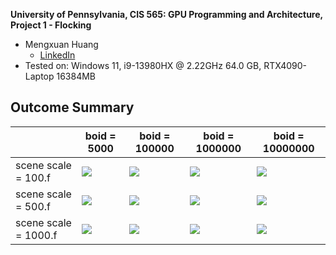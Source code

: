 **University of Pennsylvania, CIS 565: GPU Programming and Architecture,
Project 1 - Flocking**

* Mengxuan Huang
  * [LinkedIn](https://www.linkedin.com/in/mengxuan-huang-52881624a/)
* Tested on: Windows 11, i9-13980HX @ 2.22GHz 64.0 GB, RTX4090-Laptop 16384MB

## Outcome Summary
||boid = 5000 |boid = 100000|boid = 1000000|boid = 10000000|
|------------- |-------------|-------------|-------------|-------------|
|scene scale = 100.f|![](https://media.giphy.com/media/SUBgjPfontNnvh7cnQ/giphy.gif)|![](https://media.giphy.com/media/v1.Y2lkPTc5MGI3NjExM3F1ZDF0ODEwMTl3c3o2OHM3aXg1c2l2bjVmNXZzMW82Y2FycWJwNyZlcD12MV9pbnRlcm5hbF9naWZfYnlfaWQmY3Q9Zw/5NPWXIu5iu7zIBWT9x/giphy.gif)|![](https://media.giphy.com/media/v1.Y2lkPTc5MGI3NjExZ2d0N21jMjZjYW0wOW05dDNrNHI2MjYwZWR6ZXNrd3cwN2c2ZzB3YiZlcD12MV9pbnRlcm5hbF9naWZfYnlfaWQmY3Q9Zw/Fc5eFrtbwvt2F7VsVB/giphy.gif)|![](https://media.giphy.com/media/v1.Y2lkPTc5MGI3NjExN3NrZDR3amh1bWJ4ZGY3Y3JnbXAzM21rM2N0eXV5NHh5MnZ1OXFscCZlcD12MV9pbnRlcm5hbF9naWZfYnlfaWQmY3Q9Zw/GMCl577c5DQoZyvaPP/giphy.gif)|
|scene scale = 500.f|![](https://media.giphy.com/media/v1.Y2lkPTc5MGI3NjExYWh5MG5mdmR5eXdwMnhuMDJzMmp6ejlkZmFweXQ1eTJyN2I2ajZ5NiZlcD12MV9pbnRlcm5hbF9naWZfYnlfaWQmY3Q9Zw/KkHsfVquKqJAfSAzje/giphy.gif)|![](https://media.giphy.com/media/v1.Y2lkPTc5MGI3NjExazZxZ3I4ZGp6YjN1YXFxbDd3Z3kwYW55enQ3NXdhejZvc2lhb25sdCZlcD12MV9pbnRlcm5hbF9naWZfYnlfaWQmY3Q9Zw/43LRlI3E7ydi5Nh4wp/giphy.gif)|![](https://media.giphy.com/media/v1.Y2lkPTc5MGI3NjExaGNjN3R4YjR4NXNuc3lzdG1pbGlnMHBxa2tsMzJqdWJwbGZtbmR1aSZlcD12MV9pbnRlcm5hbF9naWZfYnlfaWQmY3Q9Zw/bSW3g5dXIpdtlYRGcH/giphy.gif)|![](https://media.giphy.com/media/v1.Y2lkPTc5MGI3NjExNXh1Mnp1ejkyanZtZGMycmNxdXRma3AycmJ6OXJidjdjNHN2b3JmOSZlcD12MV9pbnRlcm5hbF9naWZfYnlfaWQmY3Q9Zw/zI0TgdgozKtym2oH9S/giphy.gif)|
|scene scale = 1000.f|![](https://media.giphy.com/media/v1.Y2lkPTc5MGI3NjExbmJ1ZGZ6bndycHlwYmg1dm9kOGFuNG9ndTk4eHZuamU4d3FnaTlmeCZlcD12MV9pbnRlcm5hbF9naWZfYnlfaWQmY3Q9Zw/75R7lnhJ6rrTHZ7ZIH/giphy.gif)|![](https://media.giphy.com/media/v1.Y2lkPTc5MGI3NjExYTA4cjJ2cnJ1d2d5ZDE3OXRvd3Jtb2IxZGU5eWRiZGlmc2t2NHVsZSZlcD12MV9pbnRlcm5hbF9naWZfYnlfaWQmY3Q9Zw/8sKQXgKH2PavU2C7pJ/giphy.gif)|![](https://media.giphy.com/media/v1.Y2lkPTc5MGI3NjExaGQ3dDFyZ2R3M3NlMXpxczhhdWJmMGZwNm8wbHJnZW91Z29pMmJ6NiZlcD12MV9pbnRlcm5hbF9naWZfYnlfaWQmY3Q9Zw/dISEHcsxl8j2qHkgKS/giphy.gif)|![](https://media.giphy.com/media/v1.Y2lkPTc5MGI3NjExeHQ4cjZja2hnc3U1NjhqZDVlNWd4azMzaHUzcWpvdjI1OW02ZDFtOSZlcD12MV9pbnRlcm5hbF9naWZfYnlfaWQmY3Q9Zw/eFMAD5GMCSn32BdmMR/giphy.gif)|
